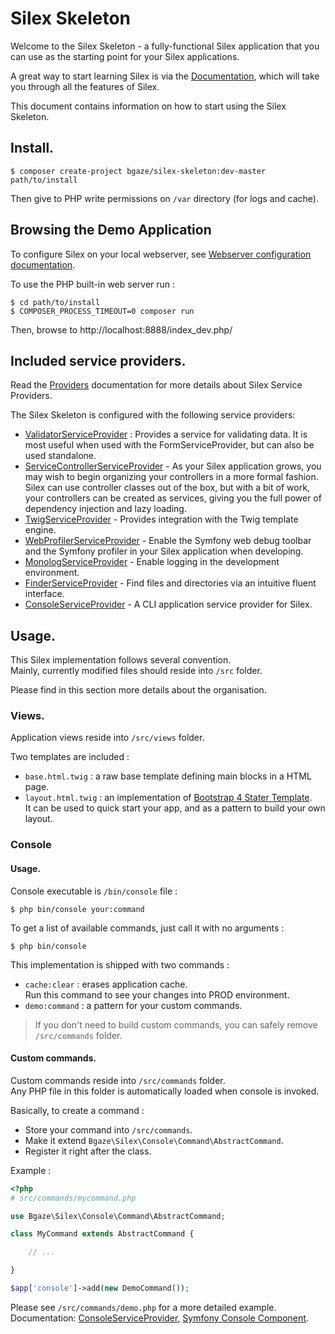 # Silex Skeleton

Welcome to the Silex Skeleton - a fully-functional Silex application that you
can use as the starting point for your Silex applications.

A great way to start learning Silex is via the [Documentation][1], which will
take you through all the features of Silex.

This document contains information on how to start using the Silex Skeleton.

## Install.

```
$ composer create-project bgaze/silex-skeleton:dev-master path/to/install
```

Then give to PHP write permissions on `/var` directory (for logs and cache).

## Browsing the Demo Application

To configure Silex on your local webserver, see [Webserver configuration documentation][2].

To use the PHP built-in web server run :

```
$ cd path/to/install
$ COMPOSER_PROCESS_TIMEOUT=0 composer run
```

Then, browse to http://localhost:8888/index_dev.php/

## Included service providers.

Read the [Providers][3] documentation for more details about Silex Service Providers.

The Silex Skeleton is configured with the following service providers:

* [ValidatorServiceProvider][4] : Provides a service for validating data. It is
  most useful when used with the FormServiceProvider, but can also be used
  standalone.
* [ServiceControllerServiceProvider][5] - As your Silex application grows, you
  may wish to begin organizing your controllers in a more formal fashion.
  Silex can use controller classes out of the box, but with a bit of work,
  your controllers can be created as services, giving you the full power of
  dependency injection and lazy loading.
* [TwigServiceProvider][6] - Provides integration with the Twig template engine.
* [WebProfilerServiceProvider][7] - Enable the Symfony web debug toolbar and
  the Symfony profiler in your Silex application when developing.
* [MonologServiceProvider][8] - Enable logging in the development environment.
* [FinderServiceProvider][9] - Find files and directories via an intuitive fluent interface.
* [ConsoleServiceProvider][10] - A CLI application service provider for Silex.

## Usage.

This Silex implementation follows several convention.  
Mainly, currently modified files should reside into `/src` folder.

Please find in this section more details about the organisation.

### Views.

Application views reside into `/src/views` folder. 

Two templates are included :

* `base.html.twig` : a raw base template defining main blocks in a HTML page.
* `layout.html.twig` : an implementation of [Bootstrap 4 Stater Template][11].  
It can be used to quick start your app, and as a pattern to build your own layout.

### Console

#### Usage.

Console executable is `/bin/console` file :

```
$ php bin/console your:command
```

To get a list of available commands, just call it with no arguments :

```
$ php bin/console
```

This implementation is shipped with two commands :

* `cache:clear` : erases application cache.  
Run this command to see your changes into PROD environment.
* `demo:command` : a pattern for your custom commands.

> If you don't need to build custom commands, you can safely remove `/src/commands` folder. 

#### Custom commands.

Custom commands reside into `/src/commands` folder.  
Any PHP file in this folder is automatically loaded when console is invoked.

Basically, to create a command :

* Store your command into `/src/commands`.
* Make it extend `Bgaze\Silex\Console\Command\AbstractCommand`.
* Register it right after the class.

Example :

```php
<?php
# src/commands/mycommand.php

use Bgaze\Silex\Console\Command\AbstractCommand;

class MyCommand extends AbstractCommand {

    // ...

}

$app['console']->add(new DemoCommand());
```

Please see `/src/commands/demo.php` for a more detailed example.  
Documentation: [ConsoleServiceProvider][10], [Symfony Console Component][12].




[1]: http://silex.sensiolabs.org/documentation
[2]: https://silex.symfony.com/doc/2.0/web_servers.html
[3]: http://silex.sensiolabs.org/doc/providers.html
[4]: http://silex.sensiolabs.org/doc/master/providers/validator.html
[5]: http://silex.sensiolabs.org/doc/master/providers/service_controller.html
[6]: http://silex.sensiolabs.org/doc/master/providers/twig.html
[7]: http://github.com/silexphp/Silex-WebProfiler
[8]: http://silex.sensiolabs.org/doc/master/providers/monolog.html
[9]: https://github.com/bgaze/silex-finder-provider
[10]: https://github.com/bgaze/silex-console-provider
[11]: https://v4-alpha.getbootstrap.com/examples/starter-template/
[12]: http://symfony.com/doc/current/components/console/introduction.html
